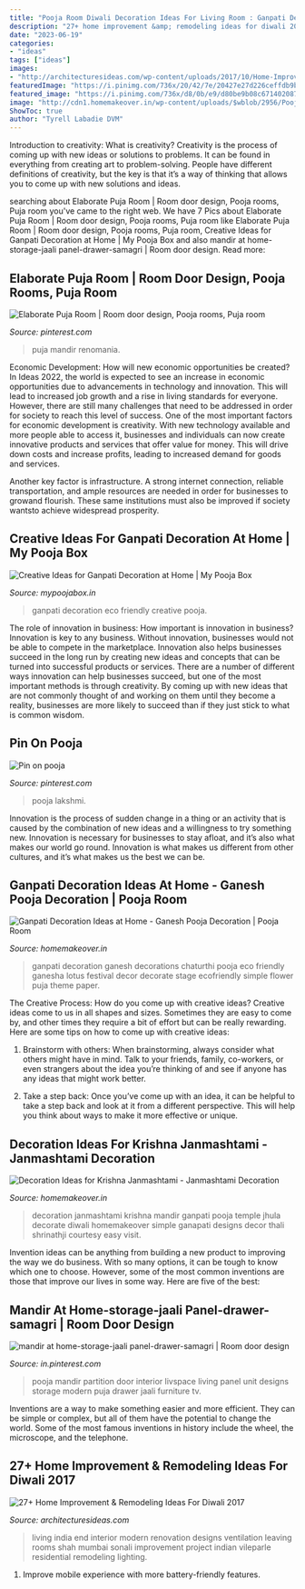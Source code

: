 ```yaml
---
title: "Pooja Room Diwali Decoration Ideas For Living Room : Ganpati Decoration Eco Friendly Creative Pooja"
description: "27+ home improvement &amp; remodeling ideas for diwali 2017"
date: "2023-06-19"
categories:
- "ideas"
tags: ["ideas"]
images:
- "http://architecturesideas.com/wp-content/uploads/2017/10/Home-Improvement-Tips-24.jpg"
featuredImage: "https://i.pinimg.com/736x/20/42/7e/20427e27d226ceffdb9b898e3e441987.jpg"
featured_image: "https://i.pinimg.com/736x/d8/0b/e9/d80be9b08c6714020878592c51d9d40f.jpg"
image: "http://cdn1.homemakeover.in/wp-content/uploads/$wblob/2956/Pooja-Room-347.jpg"
ShowToc: true
author: "Tyrell Labadie DVM"
---
```



Introduction to creativity: What is creativity?
Creativity is the process of coming up with new ideas or solutions to problems. It can be found in everything from creating art to problem-solving. People have different definitions of creativity, but the key is that it’s a way of thinking that allows you to come up with new solutions and ideas.

	

		
searching about Elaborate Puja Room | Room door design, Pooja rooms, Puja room you've came to the right web. We have 7 Pics about Elaborate Puja Room | Room door design, Pooja rooms, Puja room like Elaborate Puja Room | Room door design, Pooja rooms, Puja room, Creative Ideas for Ganpati Decoration at Home | My Pooja Box and also mandir at home-storage-jaali panel-drawer-samagri | Room door design. Read more:
		
    
## Elaborate Puja Room | Room Door Design, Pooja Rooms, Puja Room

<img loading=lazy src="https://i.pinimg.com/originals/f3/47/89/f3478972f982f6d053df39009977616e.jpg" onerror="this.onerror=null;this.src='https://tse2.mm.bing.net/th?id=OIP.kZS_o9tL6Lb-mccEfFTAeAHaLH&amp;pid=15.1';" alt="Elaborate Puja Room | Room door design, Pooja rooms, Puja room">

_Source: pinterest.com_

>puja mandir renomania. 

	

Economic Development: How will new economic opportunities be created?
In Ideas 2022, the world is expected to see an increase in economic opportunities due to advancements in technology and innovation. This will lead to increased job growth and a rise in living standards for everyone. However, there are still many challenges that need to be addressed in order for society to reach this level of success. 
One of the most important factors for economic development is creativity. With new technology available and more people able to access it, businesses and individuals can now create innovative products and services that offer value for money. This will drive down costs and increase profits, leading to increased demand for goods and services.

Another key factor is infrastructure. A strong internet connection, reliable transportation, and ample resources are needed in order for businesses to growand flourish. These same institutions must also be improved if society wantsto achieve widespread prosperity.

    
## Creative Ideas For Ganpati Decoration At Home | My Pooja Box

<img loading=lazy src="http://cdn.shopify.com/s/files/1/2090/3151/files/Eco_Friendly_Ganpati_1024x1024.JPG?v=1586770570" onerror="this.onerror=null;this.src='https://tse3.mm.bing.net/th?id=OIP.7ZbfbPJLj86A_ZwGFTc8FQHaHa&amp;pid=15.1';" alt="Creative Ideas for Ganpati Decoration at Home | My Pooja Box">

_Source: mypoojabox.in_

>ganpati decoration eco friendly creative pooja. 

	

The role of innovation in business: How important is innovation in business?
Innovation is key to any business. Without innovation, businesses would not be able to compete in the marketplace. Innovation also helps businesses succeed in the long run by creating new ideas and concepts that can be turned into successful products or services. There are a number of different ways innovation can help businesses succeed, but one of the most important methods is through creativity. By coming up with new ideas that are not commonly thought of and working on them until they become a reality, businesses are more likely to succeed than if they just stick to what is common wisdom.

    
## Pin On Pooja

<img loading=lazy src="https://i.pinimg.com/736x/20/42/7e/20427e27d226ceffdb9b898e3e441987.jpg" onerror="this.onerror=null;this.src='https://tse1.mm.bing.net/th?id=OIP.li012Dl_a8cHlSgZu_PqTgHaJ3&amp;pid=15.1';" alt="Pin on pooja">

_Source: pinterest.com_

>pooja lakshmi. 

	

Innovation is the process of sudden change in a thing or an activity that is caused by the combination of new ideas and a willingness to try something new. Innovation is necessary for businesses to stay afloat, and it’s also what makes our world go round. Innovation is what makes us different from other cultures, and it’s what makes us the best we can be.

    
## Ganpati Decoration Ideas At Home - Ganesh Pooja Decoration | Pooja Room

<img loading=lazy src="http://cdn1.homemakeover.in/wp-content/uploads/$wblob/2956/Pooja-Room-347.jpg" onerror="this.onerror=null;this.src='https://tse4.mm.bing.net/th?id=OIP.4rO-RZ_c5FsmK-4o15SgKwHaFh&amp;pid=15.1';" alt="Ganpati Decoration Ideas at Home - Ganesh Pooja Decoration | Pooja Room">

_Source: homemakeover.in_

>ganpati decoration ganesh decorations chaturthi pooja eco friendly ganesha lotus festival decor decorate stage ecofriendly simple flower puja theme paper. 

	

The Creative Process: How do you come up with creative ideas?
Creative ideas come to us in all shapes and sizes. Sometimes they are easy to come by, and other times they require a bit of effort but can be really rewarding. Here are some tips on how to come up with creative ideas:
1. Brainstorm with others: When brainstorming, always consider what others might have in mind. Talk to your friends, family, co-workers, or even strangers about the idea you’re thinking of and see if anyone has any ideas that might work better.

2. Take a step back: Once you’ve come up with an idea, it can be helpful to take a step back and look at it from a different perspective. This will help you think about ways to make it more effective or unique.


    
## Decoration Ideas For Krishna Janmashtami - Janmashtami Decoration

<img loading=lazy src="http://www.homemakeover.in/wp-content/uploads/2016/08/Pooja-Room-239.jpg" onerror="this.onerror=null;this.src='https://tse2.mm.bing.net/th?id=OIP.SsRacXnAfsYBGw9zR5i34QHaF0&amp;pid=15.1';" alt="Decoration Ideas for Krishna Janmashtami - Janmashtami Decoration">

_Source: homemakeover.in_

>decoration janmashtami krishna mandir ganpati pooja temple jhula decorate diwali homemakeover simple ganapati designs decor thali shrinathji courtesy easy visit. 

	

Invention ideas can be anything from building a new product to improving the way we do business. With so many options, it can be tough to know which one to choose. However, some of the most common inventions are those that improve our lives in some way. Here are five of the best: 

    
## Mandir At Home-storage-jaali Panel-drawer-samagri | Room Door Design

<img loading=lazy src="https://i.pinimg.com/736x/d8/0b/e9/d80be9b08c6714020878592c51d9d40f.jpg" onerror="this.onerror=null;this.src='https://tse1.mm.bing.net/th?id=OIP.OZbX5d5UXI287MTWsoY9zAHaLG&amp;pid=15.1';" alt="mandir at home-storage-jaali panel-drawer-samagri | Room door design">

_Source: in.pinterest.com_

>pooja mandir partition door interior livspace living panel unit designs storage modern puja drawer jaali furniture tv. 

	

Inventions are a way to make something easier and more efficient. They can be simple or complex, but all of them have the potential to change the world. Some of the most famous inventions in history include the wheel, the microscope, and the telephone.

    
## 27+ Home Improvement &amp; Remodeling Ideas For Diwali 2017

<img loading=lazy src="http://architecturesideas.com/wp-content/uploads/2017/10/Home-Improvement-Tips-24.jpg" onerror="this.onerror=null;this.src='https://tse3.mm.bing.net/th?id=OIP.MqO0LAQlSFQkJD4njiCsZAHaE6&amp;pid=15.1';" alt="27+ Home Improvement &amp; Remodeling Ideas For Diwali 2017">

_Source: architecturesideas.com_

>living india end interior modern renovation designs ventilation leaving rooms shah mumbai sonali improvement project indian vileparle residential remodeling lighting. 

	

1. Improve mobile experience with more battery-friendly features.

